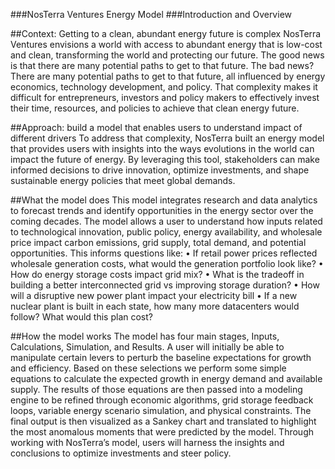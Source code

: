 ###NosTerra Ventures Energy Model 
###Introduction and Overview

##Context: Getting to a clean, abundant energy future is complex
NosTerra Ventures envisions a world with access to abundant energy that is low-cost and clean, transforming the world and protecting our future.  The good news is that there are many potential paths to get to that future. The bad news? There are many potential paths to get to that future, all influenced by energy economics, technology development, and policy.  That complexity makes it difficult for entrepreneurs, investors and policy makers to effectively invest their time, resources, and policies to achieve that clean energy future.

##Approach: build a model that enables users to understand impact of different drivers
To address that complexity, NosTerra built an energy model that provides users with insights into the ways evolutions in the world can impact the future of energy. By leveraging this tool, stakeholders can make informed decisions to drive innovation, optimize investments, and shape sustainable energy policies that meet global demands.

##What the model does
This model integrates research and data analytics to forecast trends and identify opportunities in the energy sector over the coming decades.  The model allows a user to understand how inputs related to technological innovation, public policy, energy availability, and wholesale price impact carbon emissions, grid supply, total demand, and potential opportunities.  This informs questions like:
•	If retail power prices reflected wholesale generation costs, what would the generation portfolio look like?
•	How do energy storage costs impact grid mix?
•	What is the tradeoff in building a better interconnected grid vs improving storage duration? 
•	How will a disruptive new power plant impact your electricity bill
•	If a new nuclear plant is built in each state, how many more datacenters would follow? What would this plan cost?

##How the model works
The model has four main stages, Inputs, Calculations, Simulation, and Results.  A user will initially be able to manipulate certain levers to perturb the baseline expectations for growth and efficiency.  Based on these selections we perform some simple equations to calculate the expected growth in energy demand and available supply.  The results of those equations are then passed into a modeling engine to be refined through economic algorithms, grid storage feedback loops, variable energy scenario simulation, and physical constraints.  The final output is then visualized as a Sankey chart and translated to highlight the most anomalous moments that were predicted by the model.  Through working with NosTerra’s model, users will harness the insights and conclusions to optimize investments and steer policy.
